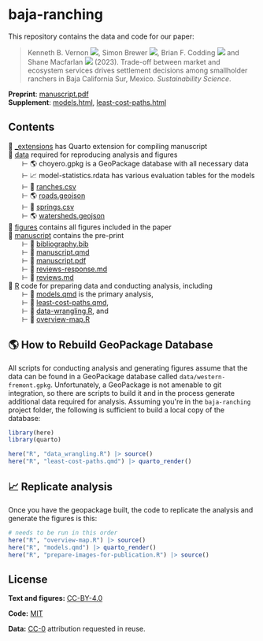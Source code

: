 # baja-ranching

<!-- badges: start -->

<!-- badges: end -->

This repository contains the data and code for our paper:

> Kenneth B. Vernon
> [![](https://orcid.org/sites/default/files/images/orcid_16x16.png)](https://orcid.org/0000-0003-0098-5092),
> Simon Brewer
> [![](https://orcid.org/sites/default/files/images/orcid_16x16.png)](https://orcid.org/0000-0002-6810-1911),
> Brian F. Codding
> [![](https://orcid.org/sites/default/files/images/orcid_16x16.png)](https://orcid.org/0000-0001-7977-8568)
> and Shane Macfarlan
> [![](https://orcid.org/sites/default/files/images/orcid_16x16.png)](https://orcid.org/0000-0002-6332-9829)
> (2023). Trade-off between market and ecosystem services drives settlement
> decisions among smallholder ranchers in Baja California Sur, Mexico.
> *Sustainability Science*.

**Preprint**: [manuscript.pdf](/manuscript/manuscript.pdf)\
**Supplement**:
[models.html](https://kbvernon.github.io/baja-ranching/R/models.html),
[least-cost-paths.html](https://kbvernon.github.io/baja-ranching/R/least-cost-paths.html)

## Contents

📂 [\_extensions](/_extensions) has Quarto extension for compiling manuscript\
📂 [data](/data) required for reproducing analysis and figures\
  ⊢ 🌎 choyero.gpkg is a GeoPackage database with all necessary data\
  ⊢ 📈 model-statistics.rdata has various evaluation tables for the models\
  ⊢ 💾 [ranches.csv](data/ranches.csv)\
  ⊢ 🌎 [roads.geojson](data/roads.geojson)\
  ⊢ 💾 [springs.csv](data/springs.csv)\
  ⊢ 🌎 [watersheds.geojson](data/watersheds.geojson)\
📂 [figures](/figures) contains all figures included in the paper\
📂 [manuscript](/manuscript) contains the pre-print\
  ⊢ 📄 [bibliography.bib](/manuscript/bibliography.bib)\
  ⊢ 📄 [manuscript.qmd](/manuscript/manuscript.qmd)\
  ⊢ 📄 [manuscript.pdf](/manuscript/manuscript.pdf)\
  ⊢ 📄 [reviews-response.md](/manuscript/reviews-response.md)\
  ⊢ 📄 [reviews.md](/manuscript/reviews.md)\
📂 [R](/R) code for preparing data and conducting analysis, including\
  ⊢ 📄 [models.qmd](/R/models.qmd) is the primary analysis,\
  ⊢ 📄 [least-cost-paths.qmd](/R/least-cost-paths.qmd),\
  ⊢ 📄 [data-wrangling.R](/R/data-wrangling.R), and\
  ⊢ 📄 [overview-map.R](/R/overview-map.R)

## 🌎 How to Rebuild GeoPackage Database

All scripts for conducting analysis and generating figures assume that the data
can be found in a GeoPackage database called `data/western-fremont.gpkg`.
Unfortunately, a GeoPackage is not amenable to git integration, so there are
scripts to build it and in the process generate additional data required for
analysis. Assuming you're in the `baja-ranching` project folder, the following
is sufficient to build a local copy of the database:

``` r
library(here)
library(quarto)

here("R", "data_wrangling.R") |> source()
here("R", "least-cost-paths.qmd") |> quarto_render()
```

## 📈 Replicate analysis

Once you have the geopackage built, the code to replicate the analysis and
generate the figures is this:

``` r
# needs to be run in this order
here("R", "overview-map.R") |> source()
here("R", "models.qmd") |> quarto_render()
here("R", "prepare-images-for-publication.R") |> source()
```

## License

**Text and figures:** [CC-BY-4.0](http://creativecommons.org/licenses/by/4.0/)

**Code:** [MIT](LICENSE.md)

**Data:** [CC-0](http://creativecommons.org/publicdomain/zero/1.0/) attribution
requested in reuse.
